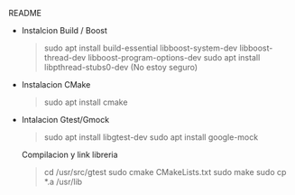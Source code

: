 README

* Instalcion Build / Boost
	> sudo apt install build-essential libboost-system-dev libboost-thread-dev libboost-program-options-dev
	> sudo apt install libpthread-stubs0-dev (No estoy seguro)


* Instalacion CMake
	> sudo apt install cmake


* Intalacion Gtest/Gmock

	> sudo apt install libgtest-dev
	> sudo apt install google-mock

  Compilacion y link libreria

	> cd /usr/src/gtest
	> sudo cmake CMakeLists.txt
	> sudo make
	> sudo cp *.a /usr/lib
